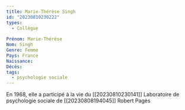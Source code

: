 ```yaml
---
title: Marie-Thérèse Singh 
id: "20230810230222"
types:
  - Collègue
  
Prénom: Marie-Thérèse
Nom: Singh
Genre: Femme
Pays: France
Naissance: 
Décès: 
tags:
  - psychologie sociale
---
```


En 1968, elle a participé à la vie du [[20230810230141]] Laboratoire de psychologie sociale de [[20230808194045]] Robert Pagès